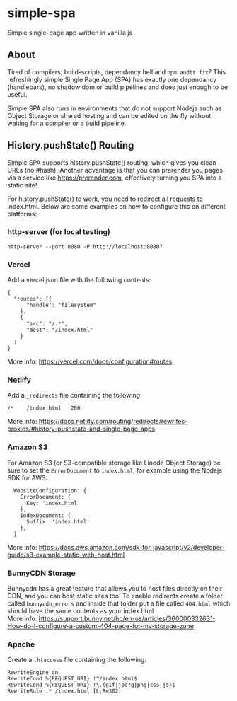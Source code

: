# simple-spa
Simple single-page app written in vanilla js

## About
Tired of compilers, build-scripts, dependancy hell and `npm audit fix`? This refreshingly simple Single Page App (SPA) has exactly one dependancy (handlebars), no shadow dom or build pipelines and does just enough to be useful.

Simple SPA also runs in environments that do not support Nodejs such as Object Storage or shared hosting and can be edited on the fly without waiting for a compiler or a build pipeline.

## History.pushState() Routing
Simple SPA supports history.pushState() routing, which gives you clean URLs (no #hash). Another advantage is that you can prerender you pages via a service like https://prerender.com, effectively turning you SPA into a static site!

For history.pushState() to work, you need to redirect all requests to index.html. Below are some examples on how to configure this on different platforms:

### http-server (for local testing)
`http-server --port 8080 -P http://localhost:8080?`

### Vercel
Add a vercel.json file with the following contents:
```
{
  "routes": [{
      "handle": "filesystem"
    },
    {
      "src": "/.*",
      "dest": "/index.html"
    }
  ]
}
```
More info: https://vercel.com/docs/configuration#routes

### Netlify
Add a `_redirects` file containing the following:
```
/*    /index.html   200
```
More info: https://docs.netlify.com/routing/redirects/rewrites-proxies/#history-pushstate-and-single-page-apps

### Amazon S3
For Amazon S3 (or S3-compatible storage like Linode Object Storage) be sure to set the `ErrorDocument` to `index.html`, for example using the Nodejs SDK for AWS:
```
  WebsiteConfiguration: {
    ErrorDocument: {
      Key: 'index.html'
    },
    IndexDocument: {
      Suffix: 'index.html'
    },
  }
```
More info: https://docs.aws.amazon.com/sdk-for-javascript/v2/developer-guide/s3-example-static-web-host.html

### BunnyCDN Storage
Bunnycdn has a great feature that allows you to host files directly on their CDN, and you can host static sites too! To enable redirects create a folder called `bunnycdn_errors` and inside that folder put a file called `404.html` which should have the same contents as your index.html\
More info: https://support.bunny.net/hc/en-us/articles/360000332631-How-do-I-configure-a-custom-404-page-for-my-storage-zone

### Apache
Create a `.htaccess` file containing the following:
```
RewriteEngine on
RewriteCond %{REQUEST_URI} !^/index.html$
RewriteCond %{REQUEST_URI} !\.(gif|jpe?g|png|css|js)$
RewriteRule .* /index.html [L,R=302]
```

